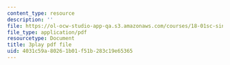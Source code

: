 ```yaml
---
content_type: resource
description: ''
file: https://ol-ocw-studio-app-qa.s3.amazonaws.com/courses/18-01sc-single-variable-calculus-fall-2010/4031c59a80261b01f51b283c19e65365_kCPVBl953eY.pdf
file_type: application/pdf
resourcetype: Document
title: 3play pdf file
uid: 4031c59a-8026-1b01-f51b-283c19e65365
---
```

